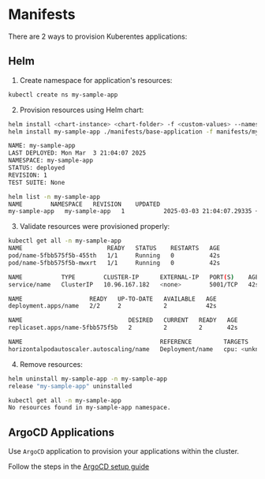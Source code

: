# Manifests

There are 2 ways to provision Kuberentes applications:

## Helm

1. Create namespace for application's resources:

```bash
kubectl create ns my-sample-app
```

2. Provision resources using Helm chart:

```bash
helm install <chart-instance> <chart-folder> -f <custom-values> --namespace <namespace>
helm install my-sample-app ./manifests/base-application -f manifests/my-sample-app/values.yaml --namespace my-sample-app

NAME: my-sample-app
LAST DEPLOYED: Mon Mar  3 21:04:07 2025
NAMESPACE: my-sample-app
STATUS: deployed
REVISION: 1
TEST SUITE: None
```

```bash
helm list -n my-sample-app
NAME      	NAMESPACE 	REVISION	UPDATED                            	STATUS  	CHART            	APP VERSION
my-sample-app	my-sample-app	1       	2025-03-03 21:04:07.29335 +0100 CET	deployed	application-0.1.0	1.16.0
```

3. Validate resources were provisioned properly:

```bash
kubectl get all -n my-sample-app
NAME                        READY   STATUS    RESTARTS   AGE
pod/name-5fbb575f5b-455th   1/1     Running   0          42s
pod/name-5fbb575f5b-mwxrt   1/1     Running   0          42s

NAME           TYPE        CLUSTER-IP      EXTERNAL-IP   PORT(S)    AGE
service/name   ClusterIP   10.96.167.182   <none>        5001/TCP   42s

NAME                   READY   UP-TO-DATE   AVAILABLE   AGE
deployment.apps/name   2/2     2            2           42s

NAME                              DESIRED   CURRENT   READY   AGE
replicaset.apps/name-5fbb575f5b   2         2         2       42s

NAME                                       REFERENCE         TARGETS              MINPODS   MAXPODS   REPLICAS   AGE
horizontalpodautoscaler.autoscaling/name   Deployment/name   cpu: <unknown>/80%   2         5         2          42s
```

4. Remove resources:

```bash
helm uninstall my-sample-app -n my-sample-app
release "my-sample-app" uninstalled
```

```bash
kubectl get all -n my-sample-app
No resources found in my-sample-app namespace.
```

## ArgoCD Applications

Use `ArgoCD` application to provision your applications within the cluster.

Follow the steps in the [ArgoCD setup guide](/argo/ARGOCD.md)

